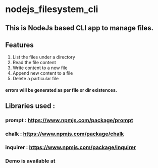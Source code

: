 # nodejs_filesystem_cli

## This is NodeJs based CLI app to manage files.

## Features
1. List the files under a directory
2. Read the file content
3. Write content to a new file
4. Append new content to a file
5. Delete a particular file

#### errors will be generated as per file or dir existences.

## Libraries used :
### prompt : https://www.npmjs.com/package/prompt
### chalk : https://www.npmjs.com/package/chalk
### inquirer : https://www.npmjs.com/package/inquirer
### Demo is available at


